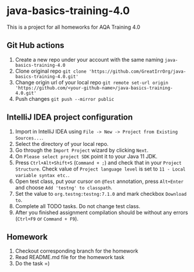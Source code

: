 # java-basics-training-4.0

This is a project for all homeworks for AQA Training 4.0

## Git Hub actions

1. Create a new repo under your account with the same naming ```java-basics-training-4.0```
2. Clone original repo
    ```git clone 'https://github.com/GreatIrrOrg/java-basics-training-4.0.git'```
3. Change origin url of your local repo
    ```git remote set-url origin 'https://github.com/<your-github-name>/java-basics-training-4.0.git'```
4. Push changes
   ```git push --mirror public```

## IntelliJ IDEA project configuration
1. Import in IntelliJ IDEA using `File -> New -> Project from Existing Sources...`.
2. Select the directory of your local repo. 
3. Go through the `Import Project` wizard by clicking `Next`.
4. On `Please select project SDK` point it to your Java 11 JDK.
5. Press `Ctrl+Alt+Shift+S` (`Command + ;`) and check that in your `Project Structure`.
   Check value of `Project language level` is set to `11 - Local variable syntax etc.`.
6. Open test class, put your cursor on `@Test` annotation, press `Alt+Enter`
   and choose `Add 'testng' to classpath`.
7. Set the value to `org.testng:testng:7.1.0` and mark checkbox `Download to`.
8. Complete all TODO tasks. Do not change test class.
9. After you finished assignment compilation should be without any errors (`Ctrl+F9` or `Command + F9`).

## Homework 

1. Checkout corresponding branch for the homework
2. Read README.md file for the homework task
3. Do the task =) 
